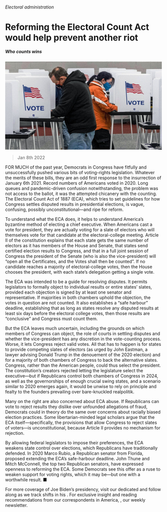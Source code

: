###### Electoral administration

# Reforming the Electoral Count Act would help prevent another riot 

##### Who counts wins 

![image](images/20220108_usp503.jpg) 

> Jan 8th 2022 

FOR MUCH of the past year, Democrats in Congress have fitfully and unsuccessfully pushed various bits of voting-rights legislation. Whatever the merits of these bills, they are an odd first response to the insurrection of January 6th 2021. Record numbers of Americans voted in 2020. Long queues and pandemic-driven confusion notwithstanding, the problem was not access to the ballot, it was the attempted chicanery with the counting. The Electoral Count Act of 1887 (ECA), which tries to set guidelines for how Congress settles disputed results in presidential elections, is vague, confusing, possibly unconstitutional—and ripe for reform.

To understand what the ECA does, it helps to understand America’s byzantine method of electing a chief executive. When Americans cast a vote for president, they are actually voting for a slate of electors who will themselves vote for that candidate at the electoral-college meeting. Article II of the constitution explains that each state gets the same number of electors as it has members of the House and Senate, that states send certified election results to Congress, and that in a full joint session of Congress the president of the Senate (who is also the vice-president) will “open all the Certificates, and the Votes shall then be counted”. If no candidate reaches a majority of electoral-college votes, then the House chooses the president, with each state’s delegation getting a single vote.


The ECA was intended to be a guide for resolving disputes. It permits legislators to formally object to individual results or entire states’ slates, provided each objection is signed by at least one senator and representative. If majorities in both chambers uphold the objection, the votes in question are not counted. It also establishes a “safe harbour” deadline, establishing that as long as states resolve any disputed results at least six days before the electoral college votes, then those results are “conclusive” and Congress must count them.

But the ECA leaves much uncertain, including the grounds on which members of Congress can object, the role of courts in settling disputes and whether the vice-president has any discretion in the vote-counting process. Worse, it lets Congress reject valid votes. All that has to happen is for states to provide competing slates of electors (as urged by John Eastman, a lawyer advising Donald Trump in the denouement of the 2020 election) and for a majority of both chambers of Congress to back the alternative slates. Congress, rather than the American people, could thus select the president. The constitution’s creators rejected letting the legislature select the executive—but if Republicans control both chambers of Congress in 2024, as well as the governorships of enough crucial swing states, and a scenario similar to 2020 emerges again, it would be unwise to rely on principle and fealty to the founders prevailing over bare-knuckled realpolitik.

Many on the right are also concerned about ECA abuse. If Republicans can vote to reject results they dislike over unfounded allegations of fraud, Democrats could in theory do the same over concerns about racially biased election practices. Some libertarian-minded legal scholars argue that the ECA itself—specifically, the provisions that allow Congress to reject slates of voters—is unconstitutional, because Article II provides no mechanism for rejection.

By allowing federal legislators to impose their preferences, the ECA weakens state control over elections, which Republicans have traditionally defended. In 2020 Marco Rubio, a Republican senator from Florida, proposed extending the ECA’s safe-harbour deadline. John Thune and Mitch McConnell, the top two Republican senators, have expressed openness to reforming the ECA. Some Democrats see this offer as a ruse to weaken support for voting rights, which it may be—but one with a worthwhile result. ■

For more coverage of Joe Biden’s presidency, visit our dedicated  and follow along as we track shifts in his . For exclusive insight and reading recommendations from our correspondents in America, , our weekly newsletter.

